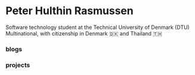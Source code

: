 # Peter Hulthin Rasmussen

Software technology student at the Technical University of Denmark (DTU)
Multinational, with citizenship in Denmark 🇩🇰 and Thailand 🇹🇭

### blogs

### projects
